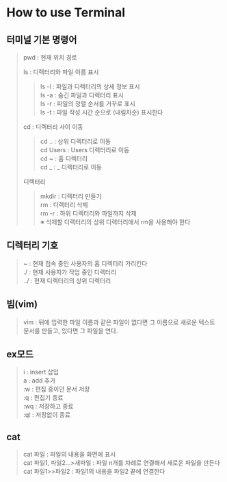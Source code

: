 # How to use Terminal

## 터미널 기본 명령어
> pwd : 현재 위치 경로<br>
>
> ls : 디렉터리와 파일 이름 표시<br>
> > ls -l : 파일과 디렉터리의 상세 정보 표시<br>
> > ls -a : 숨긴 파일과 디렉터리 표시<br>
> > ls -r : 파일의 정렬 순서를 거꾸로 표시<br>
> > ls -t : 파일 작성 시간 순으로 (내림차순) 표시한다<br>
> 
> cd : 디렉터리 사이 이동<br>
> > cd .. : 상위 디렉터리로 이동<br>
> > cd Users : Users 디렉터리로 이동<br>
> > cd ~ : 홈 디렉터리<br>
> > cd _ : _ 디렉터리로 이동<br>
>
> 디렉터리 
> > mkdir : 디렉터리 만들기<br>
> > rm : 디렉터리 삭제<br>
> > rm -r : 하위 디렉터리와 파일까지 삭제<br>
> > ※ 삭제할 디렉터리의 상위 디렉터리에서 rm을 사용해야 한다

## 디렉터리 기호
> ~ : 현재 접속 중인 사용자의 홈 디렉터리 가리킨다<br>
> ./ : 현재 사용자가 작업 중인 디렉터리<br>
> ../ : 현재 디렉터리의 상위 디렉터리

## 빔(vim)
> vim : 뒤에 입력한 파일 이름과 같은 파일이 없다면 그 이름으로 새로운 텍스트 문서를 만들고, 있다면 그 파일을 연다.

## ex모드
> i : insert 삽입<br>
> a : add 추가<br>
> :w : 편집 중이던 문서 저장<br>
> :q : 편집기 종료<br>
> :wq : 저장하고 종료<br>
> :q! : 저장없이 종료

## cat
> cat 파일 : 파일의 내용을 화면에 표시<br>
> cat 파일1, 파일2…>새파일 : 파일 n개를 차례로 연결해서 새로운 파일을 만든다<br>
> cat 파일1>>파일2 : 파일1의 내용을 파일2 끝에 연결한다